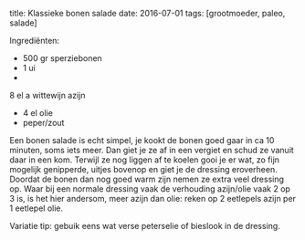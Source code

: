 title: Klassieke bonen salade
date: 2016-07-01
tags: [grootmoeder, paleo, salade]

Ingrediënten:
- 500 gr sperziebonen
- 1 ui
- 
8 el a wittewijn azijn
- 4 el olie
- peper/zout

Een bonen salade is echt simpel, je kookt de bonen goed gaar in ca 10 minuten, soms iets meer. Dan giet je ze af in een vergiet en schud ze vanuit daar in een kom. Terwijl ze nog liggen af te koelen gooi je er wat, zo fijn mogelijk genipperde, uitjes bovenop en giet je de dressing eroverheen. Doordat de bonen dan nog goed warm zijn nemen ze extra veel dressing op. Waar bij een normale dressing vaak de verhouding azijn/olie vaak 2 op 3 is, is het hier andersom, meer azijn dan olie: reken op 2 eetlepels azijn per 1 eetlepel olie.

Variatie tip: gebuik eens wat verse peterselie of bieslook in de dressing.
